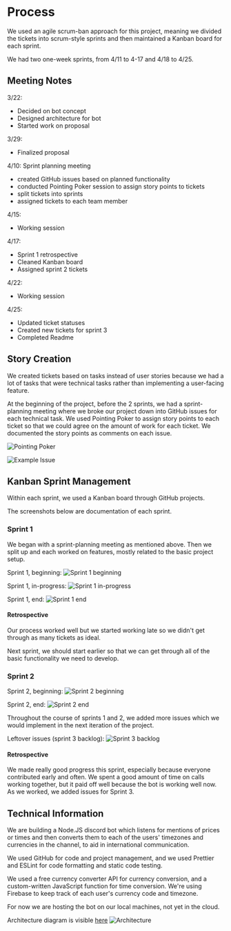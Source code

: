 # Process

We used an agile scrum-ban approach for this project, meaning we divided the tickets into scrum-style sprints and then maintained a Kanban board for each sprint.

We had two one-week sprints, from 4/11 to 4-17 and 4/18 to 4/25.

## Meeting Notes

3/22:

-   Decided on bot concept
-   Designed architecture for bot
-   Started work on proposal

3/29:

-   Finalized proposal

4/10:
Sprint planning meeting

-   created GitHub issues based on planned functionality
-   conducted Pointing Poker session to assign story points to tickets
-   split tickets into sprints
-   assigned tickets to each team member

4/15:

-   Working session

4/17:

-   Sprint 1 retrospective
-   Cleaned Kanban board
-   Assigned sprint 2 tickets

4/22:

-   Working session

4/25:

-   Updated ticket statuses
-   Created new tickets for sprint 3
-   Completed Readme

## Story Creation

We created tickets based on tasks instead of user stories because we had a lot of tasks that were technical tasks rather than implementing a user-facing feature.

At the beginning of the project, before the 2 sprints, we had a sprint-planning meeting where we broke our project down into GitHub issues for each technical task. We used Pointing Poker to
assign story points to each ticket so that we could agree on the amount of work for each ticket.
We documented the story points as comments on each issue.

![Pointing Poker](https://github.com/aej11a/icdb-345/raw/main/docs/pointing_poker.PNG)

![Example Issue](https://github.com/aej11a/icdb-345/raw/main/docs/example_issue.PNG)

## Kanban Sprint Management

Within each sprint, we used a Kanban board through GitHub projects.

The screenshots below are documentation of each sprint.

### Sprint 1

We began with a sprint-planning meeting as mentioned above. Then we split up and each worked on features, mostly related to the basic project setup.

Sprint 1, beginning:
![Sprint 1 beginning](https://github.com/aej11a/icdb-345/raw/main/docs/begininng_kanban.PNG)

Sprint 1, in-progress:
![Sprint 1 in-progress](https://github.com/aej11a/icdb-345/raw/main/docs/sprint1_wip.PNG)

Sprint 1, end:
![Sprint 1 end](https://github.com/aej11a/icdb-345/raw/main/docs/sprint1_end.PNG)

#### Retrospective

Our process worked well but we started working late so we didn't get through as many tickets as ideal.

Next sprint, we should start earlier so that we can get through all of the basic functionality we need to develop.

### Sprint 2

Sprint 2, beginning:
![Sprint 2 beginning](https://github.com/aej11a/icdb-345/raw/main/docs/sprint2_beginning.PNG)

Sprint 2, end:
![Sprint 2 end](https://github.com/aej11a/icdb-345/raw/main/docs/sprint2_end.PNG)

Throughout the course of sprints 1 and 2, we added more issues which we would implement
in the next iteration of the project.

Leftover issues (sprint 3 backlog):
![Sprint 3 backlog](https://github.com/aej11a/icdb-345/raw/main/docs/sprint3_backlog.PNG)

#### Retrospective

We made really good progress this sprint, especially because everyone contributed early and often.
We spent a good amount of time on calls working together, but it paid off well because the bot is working well now.
As we worked, we added issues for Sprint 3.

## Technical Information

We are building a Node.JS discord bot which listens for mentions of prices or times and then converts them to each of the users' timezones and currencies in the channel, to aid in international communication.

We used GitHub for code and project management, and we used Prettier and ESLint for code formatting and static code testing.

We used a free currency converter API for currency conversion, and a custom-written JavaScript function for time conversion.
We're using Firebase to keep track of each user's currency code and timezone.

For now we are hosting the bot on our local machines, not yet in the cloud.

Architecture diagram is visible [here](https://excalidraw.com/#json=5732516476485632,PHBhVgbTFBjanz6dqAOWHw)
![Architecture](https://github.com/aej11a/icdb-345/raw/main/docs/icdb_architecture.png)
